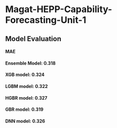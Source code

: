 # Magat-HEPP-Capability-Forecasting-Unit-1

## Model Evaluation
#### MAE
#### Ensemble Model: 0.318
#### XGB model: 0.324
#### LGBM model: 0.322
#### HGBR model: 0.327
#### GBR model: 0.319
#### DNN model: 0.326
